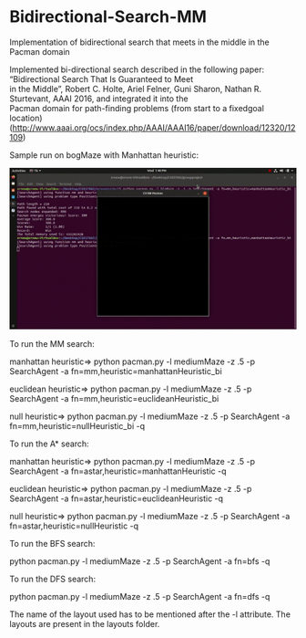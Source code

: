 # Bidirectional-Search-MM
Implementation of bidirectional search that meets in the middle in the Pacman domain

Implemented bi-directional search described in the following paper: “Bidirectional Search That Is Guaranteed to Meet   
in the Middle”, Robert C. Holte, Ariel Felner, Guni Sharon, Nathan R. Sturtevant, AAAI 2016, and integrated it into the   
Pacman domain for path-finding problems (from start to a fixedgoal location)  
(http://www.aaai.org/ocs/index.php/AAAI/AAAI16/paper/download/12320/12109)  


Sample run on bogMaze with Manhattan heuristic:

![Alt Text](https://github.com/i-am-SR/Bidirectional-Search-MM/blob/master/gif/Screencast%20from%2005-13-2020%2001_40_15%20PM.gif)


To run the MM search:

manhattan heuristic=> python pacman.py -l mediumMaze -z .5 -p SearchAgent -a fn=mm,heuristic=manhattanHeuristic_bi

euclidean heuristic=> python pacman.py -l mediumMaze -z .5 -p SearchAgent -a fn=mm,heuristic=euclideanHeuristic_bi

null heuristic=> python pacman.py -l mediumMaze -z .5 -p SearchAgent -a fn=mm,heuristic=nullHeuristic_bi -q


To run the A* search:

manhattan heuristic=> python pacman.py -l mediumMaze -z .5 -p SearchAgent -a fn=astar,heuristic=manhattanHeuristic -q

euclidean heuristic=> python pacman.py -l mediumMaze -z .5 -p SearchAgent -a fn=astar,heuristic=euclideanHeuristic -q

null heuristic=> python pacman.py -l mediumMaze -z .5 -p SearchAgent -a fn=astar,heuristic=nullHeuristic -q


To run the BFS search:

python pacman.py -l mediumMaze -z .5 -p SearchAgent -a fn=bfs -q


To run the DFS search:

python pacman.py -l mediumMaze -z .5 -p SearchAgent -a fn=dfs -q


The name of the layout used has to be mentioned after the -l attribute. The layouts are present in the layouts folder.

